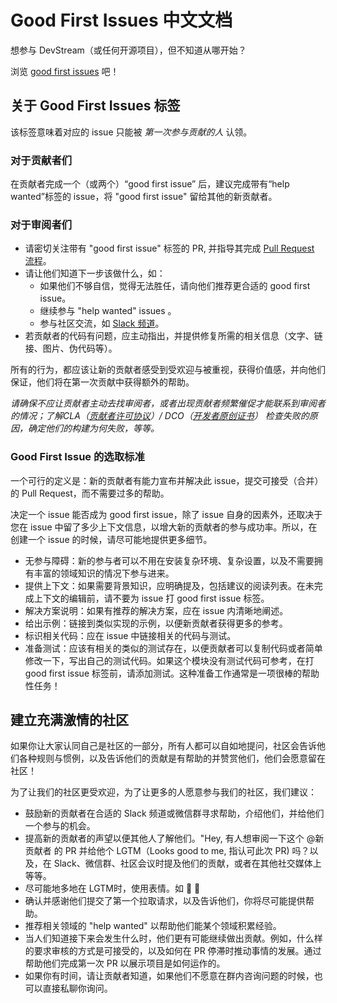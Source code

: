 # Good First Issues 中文文档
想参与 DevStream（或任何开源项目），但不知道从哪开始？

浏览 [good first issues](https://github.com/devstream-io/devstream/labels/good%20first%20issue) 吧！

## 关于 Good First Issues 标签
该标签意味着对应的 issue 只能被 _第一次参与贡献的人_ 认领。

### 对于贡献者们
在贡献者完成一个（或两个）“good first issue” 后，建议完成带有“help wanted”标签的 issue，将 "good first issue" 留给其他的新贡献者。

### 对于审阅者们

- 请密切关注带有 "good first issue" 标签的 PR, 并指导其完成 [Pull Request 流程](https://docs.devstream.io/en/latest/contributing_guide/#pull-request-lifecycle.zh)。
- 请让他们知道下一步该做什么，如：
  - 如果他们不够自信，觉得无法胜任，请向他们推荐更合适的 good first issue。
  - 继续参与 "help wanted" issues 。
  - 参与社区交流，如 [Slack 频道](https://join.slack.com/t/devstream-io/shared_invite/zt-16tb0iwzr-krcFGYRN7~Vv1suGZjdv4w)。
- 若贡献者的代码有问题，应主动指出，并提供修复所需的相关信息（文字、链接、图片、伪代码等）。

所有的行为，都应该让新的贡献者感受到受欢迎与被重视，获得价值感，并向他们保证，他们将在第一次贡献中获得额外的帮助。

_请确保不应让贡献者主动去找审阅者，或者出现贡献者频繁催促才能联系到审阅者的情况；了解CLA（[贡献者许可协议](https://en.wikipedia.org/wiki/Contributor_License_Agreement)）/ DCO（[开发者原创证书](https://developercertificate.org/)） 检查失败的原因，确定他们的构建为何失败，等等。_

### Good First Issue 的选取标准
一个可行的定义是：新的贡献者有能力宣布并解决此 issue，提交可接受（合并）的 Pull Request，而不需要过多的帮助。

决定一个 issue 能否成为 good first issue，除了 issue 自身的因素外，还取决于您在 issue 中留了多少上下文信息，以增大新的贡献者的参与成功率。所以，在创建一个 issue 的时候，请尽可能地提供更多细节。

- 无参与障碍：新的参与者可以不用在安装复杂环境、复杂设置，以及不需要拥有丰富的领域知识的情况下参与进来。
- 提供上下文：如果需要背景知识，应明确提及，包括建议的阅读列表。在未完成上下文的编辑前，请不要为 issue 打 good first issue 标签。
- 解决方案说明：如果有推荐的解决方案，应在 issue 内清晰地阐述。
- 给出示例：链接到类似实现的示例，以便新贡献者获得更多的参考。
- 标识相关代码：应在 issue 中链接相关的代码与测试。
- 准备测试：应该有相关的类似的测试存在，以便贡献者可以复制代码或者简单修改一下，写出自己的测试代码。如果这个模块没有测试代码可参考，在打 good first issue 标签前，请添加测试。这种准备工作通常是一项很棒的帮助性任务！

## 建立充满激情的社区
如果你让大家认同自己是社区的一部分，所有人都可以自如地提问，社区会告诉他们各种规则与惯例，以及告诉他们的贡献是有帮助的并赞赏他们，他们会愿意留在社区！

为了让我们的社区更受欢迎，为了让更多的人愿意参与我们的社区，我们建议：

- 鼓励新的贡献者在合适的 Slack 频道或微信群寻求帮助，介绍他们，并给他们一个参与的机会。
- 提高新的贡献者的声望以便其他人了解他们。"Hey, 有人想审阅一下这个 @新贡献者 的 PR 并给他个 LGTM（Looks good to me, 指认可此次 PR) 吗？以及，在 Slack、微信群、社区会议时提及他们的贡献，或者在其他社交媒体上等等。
- 尽可能地多地在 LGTM时，使用表情。如 💖 🚀
- 确认并感谢他们提交了第一个拉取请求，以及告诉他们，你将尽可能提供帮助。
- 推荐相关领域的 "help wanted" 以帮助他们能某个领域积累经验。
- 当人们知道接下来会发生什么时，他们更有可能继续做出贡献。例如，什么样的要求审核的方式是可接受的，以及如何在 PR 停滞时推动事情的发展。通过帮助他们完成第一次 PR 以展示项目是如何运作的。
- 如果你有时间，请让贡献者知道，如果他们不愿意在群内咨询问题的时候，也可以直接私聊你询问。
